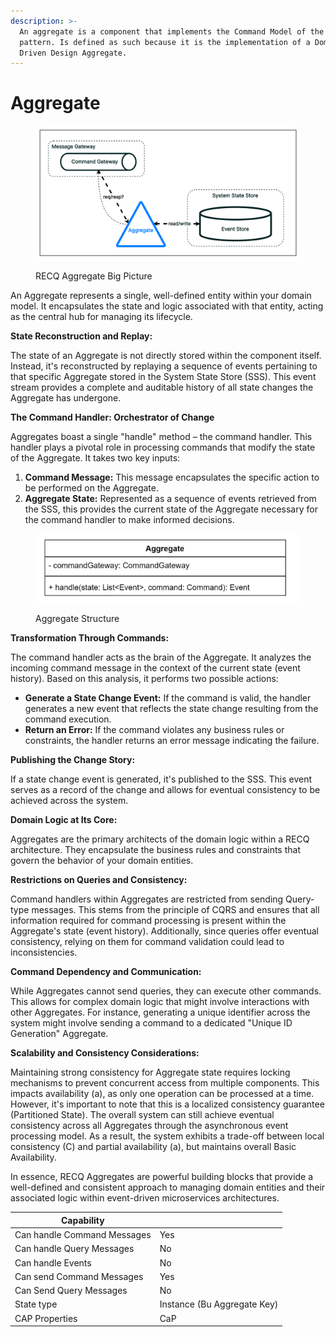 ```yaml
---
description: >-
  An aggregate is a component that implements the Command Model of the CQRS
  pattern. Is defined as such because it is the implementation of a Domain
  Driven Design Aggregate.
---
```


# Aggregate

<figure><img src="../../.gitbook/assets/image (30).png" alt=""><figcaption><p>RECQ Aggregate Big Picture</p></figcaption></figure>

An Aggregate represents a single, well-defined entity within your domain model. It encapsulates the state and logic associated with that entity, acting as the central hub for managing its lifecycle.

**State Reconstruction and Replay:**

The state of an Aggregate is not directly stored within the component itself. Instead, it's reconstructed by replaying a sequence of events pertaining to that specific Aggregate stored in the System State Store (SSS). This event stream provides a complete and auditable history of all state changes the Aggregate has undergone.

**The Command Handler: Orchestrator of Change**

Aggregates boast a single "handle" method – the command handler. This handler plays a pivotal role in processing commands that modify the state of the Aggregate. It takes two key inputs:

1. **Command Message:** This message encapsulates the specific action to be performed on the Aggregate.
2. **Aggregate State:** Represented as a sequence of events retrieved from the SSS, this provides the current state of the Aggregate necessary for the command handler to make informed decisions.

<figure><img src="../../.gitbook/assets/image (23).png" alt=""><figcaption><p>Aggregate Structure</p></figcaption></figure>

**Transformation Through Commands:**

The command handler acts as the brain of the Aggregate. It analyzes the incoming command message in the context of the current state (event history). Based on this analysis, it performs two possible actions:

* **Generate a State Change Event:** If the command is valid, the handler generates a new event that reflects the state change resulting from the command execution.
* **Return an Error:** If the command violates any business rules or constraints, the handler returns an error message indicating the failure.

**Publishing the Change Story:**

If a state change event is generated, it's published to the SSS. This event serves as a record of the change and allows for eventual consistency to be achieved across the system.

**Domain Logic at Its Core:**

Aggregates are the primary architects of the domain logic within a RECQ architecture. They encapsulate the business rules and constraints that govern the behavior of your domain entities.

**Restrictions on Queries and Consistency:**

Command handlers within Aggregates are restricted from sending Query-type messages. This stems from the principle of CQRS and ensures that all information required for command processing is present within the Aggregate's state (event history). Additionally, since queries offer eventual consistency, relying on them for command validation could lead to inconsistencies.

**Command Dependency and Communication:**

While Aggregates cannot send queries, they can execute other commands. This allows for complex domain logic that might involve interactions with other Aggregates. For instance, generating a unique identifier across the system might involve sending a command to a dedicated "Unique ID Generation" Aggregate.

**Scalability and Consistency Considerations:**

Maintaining strong consistency for Aggregate state requires locking mechanisms to prevent concurrent access from multiple components. This impacts availability (a), as only one operation can be processed at a time. However, it's important to note that this is a localized consistency guarantee (Partitioned State). The overall system can still achieve eventual consistency across all Aggregates through the asynchronous event processing model. As a result, the system exhibits a trade-off between local consistency (C) and partial availability (a), but maintains overall Basic Availability.

In essence, RECQ Aggregates are powerful building blocks that provide a well-defined and consistent approach to managing domain entities and their associated logic within event-driven microservices architectures.

| Capability                  |                             |
| --------------------------- | --------------------------- |
| Can handle Command Messages | Yes                         |
| Can handle Query Messages   | No                          |
| Can handle Events           | No                          |
| Can send Command Messages   | Yes                         |
| Can Send Query Messages     | No                          |
| State type                  | Instance (Bu Aggregate Key) |
| CAP Properties              | CaP                         |
